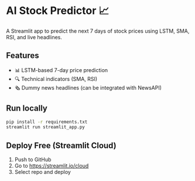 # AI Stock Predictor 📈

A Streamlit app to predict the next 7 days of stock prices using LSTM, SMA, RSI, and live headlines.

## Features
- 📊 LSTM-based 7-day price prediction
- 🔍 Technical indicators (SMA, RSI)
- 🗞️ Dummy news headlines (can be integrated with NewsAPI)

## Run locally
```bash
pip install -r requirements.txt
streamlit run streamlit_app.py
```

## Deploy Free (Streamlit Cloud)
1. Push to GitHub
2. Go to https://streamlit.io/cloud
3. Select repo and deploy

